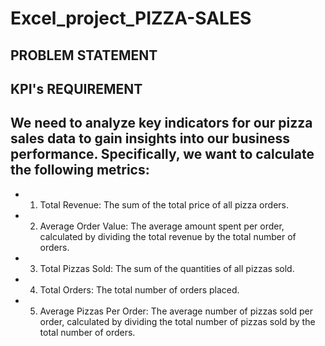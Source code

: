 # Excel_project_PIZZA-SALES
## PROBLEM STATEMENT
## KPI's REQUIREMENT
## We need to analyze key indicators for our pizza sales data to gain insights into our business performance. Specifically, we want to calculate the following metrics:
- 1. Total Revenue: The sum of the total price of all pizza orders.
- 2. Average Order Value: The average amount spent per order, calculated by dividing the total revenue by the total number of orders.
- 3. Total Pizzas Sold: The sum of the quantities of all pizzas sold.
- 4. Total Orders: The total number of orders placed.
- 5. Average Pizzas Per Order: The average number of pizzas sold per order, calculated by dividing the total number of pizzas sold by the total number of orders.
